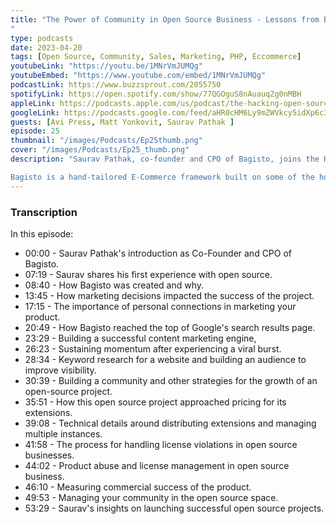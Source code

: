 ```yaml
---
title: "The Power of Community in Open Source Business - Lessons from Bagisto's Co-Founder - EP. 25
"
type: podcasts
date: 2023-04-20
tags: [Open Source, Community, Sales, Marketing, PHP, Eccommerce]
youtubeLink: "https://youtu.be/1MNrVmJUMQg"
youtubeEmbed: "https://www.youtube.com/embed/1MNrVmJUMQg"
podcastLink: https://www.buzzsprout.com/2055750
spotifyLink: https://open.spotify.com/show/77QGOguS8nAuauqZg0nMBH
appleLink: https://podcasts.apple.com/us/podcast/the-hacking-open-source-business-podcast/id1647254490
googleLink: https://podcasts.google.com/feed/aHR0cHM6Ly9mZWVkcy5idXp6c3Byb3V0LmNvbS8yMDU1NzUwLnJzcw
guests: [Avi Press, Matt Yonkovit, Saurav Pathak ]
episode: 25
thumbnail: "/images/Podcasts/Ep25thumb.png"
cover: "/images/Podcasts/Ep25_thumb.png"
description: "Saurav Pathak, co-founder and CPO of Bagisto, joins the Hacking Open Source Business Podcast on Episode 25 to discuss his experience with open source, the story behind the creation of Bagisto, and the importance of marketing decisions in the success of an open source project. Saurav highlights the connections and opportunities that open source has provided in his journey as a developer and entrepreneur. 

Bagisto is a hand-tailored E-Commerce framework built on some of the hottest open-source technologies such as Laravel (a PHP framework) and Vue.js a progressive Javascript framework, and Saurav discusses the technical details around distributing extensions and managing multiple instances. He emphasizes the importance of building a community, optimizing keywords, offering extensions and licensing options, regularly revising pricing, and preventing product abuse and license management to sustain momentum and generate revenue for an open-source project."
---
```



###  Transcription  ###

In this episode:
* 00:00 - Saurav Pathak's introduction as Co-Founder and CPO of Bagisto.
* 07:19 - Saurav shares his first experience with open source.
* 08:40 - How Bagisto was created and why.
* 13:45 - How marketing decisions impacted the success of the project.
* 17:15 - The importance of personal connections in marketing your product.
* 20:49 - How Bagisto reached the top of Google's search results page.
* 23:29 - Building a successful content marketing engine,
* 26:23 - Sustaining momentum after experiencing a viral burst.
* 28:34 - Keyword research for a website and building an audience to improve visibility.
* 30:39 - Building a community and other strategies for the growth of an open-source project.
* 35:51 - How this open source project approached pricing for its extensions.
* 39:08 - Technical details around distributing extensions and managing multiple instances.
* 41:58 - The process for handling license violations in open source businesses.
* 44:02 - Product abuse and license management in open source business.
* 46:10 - Measuring commercial success of the product.
* 49:53 - Managing your community in the open source space.
* 53:29 - Saurav's insights on launching successful open source projects.

